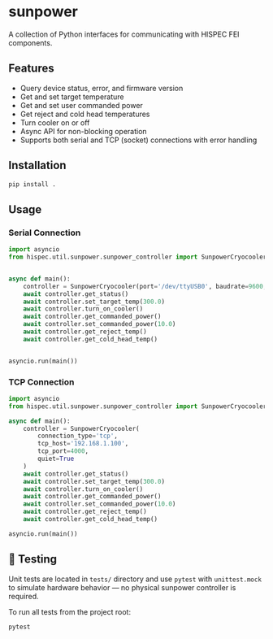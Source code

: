 # sunpower

A collection of Python interfaces for communicating with HISPEC FEI components.

## Features

- Query device status, error, and firmware version
- Get and set target temperature
- Get and set user commanded power
- Get reject and cold head temperatures
- Turn cooler on or off
- Async API for non-blocking operation
- Supports both serial and TCP (socket) connections with error handling

## Installation

```bash
pip install .
```

## Usage
### Serial Connection
```python
import asyncio
from hispec.util.sunpower.sunpower_controller import SunpowerCryocooler


async def main():
    controller = SunpowerCryocooler(port='/dev/ttyUSB0', baudrate=9600, quiet=True)
    await controller.get_status()
    await controller.set_target_temp(300.0)
    await controller.turn_on_cooler()
    await controller.get_commanded_power()
    await controller.set_commanded_power(10.0)
    await controller.get_reject_temp()
    await controller.get_cold_head_temp()


asyncio.run(main())
```

### TCP Connection
```python
import asyncio
from hispec.util.sunpower.sunpower_controller import SunpowerCryocooler

async def main():
    controller = SunpowerCryocooler(
        connection_type='tcp',
        tcp_host='192.168.1.100',
        tcp_port=4000,
        quiet=True
    )
    await controller.get_status()
    await controller.set_target_temp(300.0)
    await controller.turn_on_cooler()
    await controller.get_commanded_power()
    await controller.set_commanded_power(10.0)
    await controller.get_reject_temp()
    await controller.get_cold_head_temp()

asyncio.run(main())

```

## 🧪 Testing
Unit tests are located in `tests/` directory and use `pytest` with `unittest.mock` to simulate hardware behavior — no physical sunpower controller is required.

To run all tests from the project root:

```bash
pytest
```
